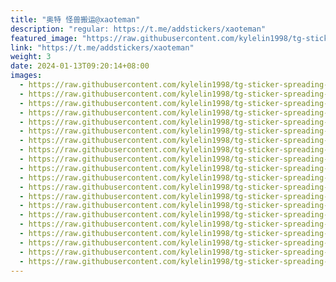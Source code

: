 ```yaml
---
title: "奥特 怪兽搬运@xaoteman"
description: "regular: https://t.me/addstickers/xaoteman"
featured_image: "https://raw.githubusercontent.com/kylelin1998/tg-sticker-spreading-worldwide-images/main/img/c3930150-6fbe-4f91-9759-1c3f93a8be6b.jpg"
link: "https://t.me/addstickers/xaoteman"
weight: 3
date: 2024-01-13T09:20:14+08:00
images:
  - https://raw.githubusercontent.com/kylelin1998/tg-sticker-spreading-worldwide-images/main/img/c3930150-6fbe-4f91-9759-1c3f93a8be6b.jpg
  - https://raw.githubusercontent.com/kylelin1998/tg-sticker-spreading-worldwide-images/main/img/205013b1-2507-4a86-84a1-e6b61859c815.jpg
  - https://raw.githubusercontent.com/kylelin1998/tg-sticker-spreading-worldwide-images/main/img/53827413-b5c6-40ff-ad3a-f092e104715b.jpg
  - https://raw.githubusercontent.com/kylelin1998/tg-sticker-spreading-worldwide-images/main/img/8f048704-bb4e-427a-b248-3b58d865d991.jpg
  - https://raw.githubusercontent.com/kylelin1998/tg-sticker-spreading-worldwide-images/main/img/99aee0f1-c66c-4c6a-9b81-394806451116.jpg
  - https://raw.githubusercontent.com/kylelin1998/tg-sticker-spreading-worldwide-images/main/img/3c7753fd-d0a8-40a7-8a99-1d68c8f4fd62.jpg
  - https://raw.githubusercontent.com/kylelin1998/tg-sticker-spreading-worldwide-images/main/img/177d8113-66c2-4a0d-91d7-c476508a2547.jpg
  - https://raw.githubusercontent.com/kylelin1998/tg-sticker-spreading-worldwide-images/main/img/5fc5e645-3af1-416c-a8c2-c81f8fd5ac46.jpg
  - https://raw.githubusercontent.com/kylelin1998/tg-sticker-spreading-worldwide-images/main/img/8302e759-c2ce-49fe-ba44-10e0af7b0736.jpg
  - https://raw.githubusercontent.com/kylelin1998/tg-sticker-spreading-worldwide-images/main/img/669b7d68-f151-4a0d-9ad3-a0143630cc53.jpg
  - https://raw.githubusercontent.com/kylelin1998/tg-sticker-spreading-worldwide-images/main/img/6cfc6cf6-c631-4b34-8d1a-40b6a4b4d9e5.jpg
  - https://raw.githubusercontent.com/kylelin1998/tg-sticker-spreading-worldwide-images/main/img/a73dc470-f60f-410a-8827-c320d6188bad.jpg
  - https://raw.githubusercontent.com/kylelin1998/tg-sticker-spreading-worldwide-images/main/img/6004cba4-2f4f-40d0-9a8d-72119dc10418.jpg
  - https://raw.githubusercontent.com/kylelin1998/tg-sticker-spreading-worldwide-images/main/img/9870c282-0586-45ad-bf26-fd1804d874a2.jpg
  - https://raw.githubusercontent.com/kylelin1998/tg-sticker-spreading-worldwide-images/main/img/d2387df1-f360-441e-88c6-099513d6475d.jpg
  - https://raw.githubusercontent.com/kylelin1998/tg-sticker-spreading-worldwide-images/main/img/67621696-b9dd-44b5-b89c-250d1c569640.jpg
  - https://raw.githubusercontent.com/kylelin1998/tg-sticker-spreading-worldwide-images/main/img/f6f08e13-c0c3-4db0-8d1a-8d1f227c573f.jpg
  - https://raw.githubusercontent.com/kylelin1998/tg-sticker-spreading-worldwide-images/main/img/5f4fbe04-ed0d-4845-a04f-b74e2ed4e98a.jpg
  - https://raw.githubusercontent.com/kylelin1998/tg-sticker-spreading-worldwide-images/main/img/ca793f84-1b56-474c-805b-1de579828562.jpg
  - https://raw.githubusercontent.com/kylelin1998/tg-sticker-spreading-worldwide-images/main/img/4823a7f2-b68b-4df1-a773-7d31bd92fca8.jpg
---
```

